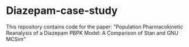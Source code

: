 # Diazepam-case-study
This repository contains code for the paper: "Population Pharmacokinetic Reanalysis of a Diazepam PBPK Model:  A Comparison of Stan and GNU MCSim"
